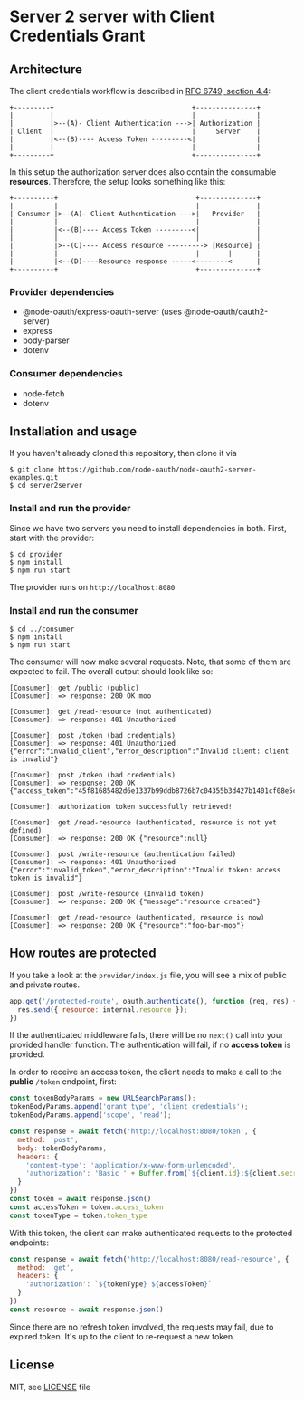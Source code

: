# Server 2 server with Client Credentials Grant

## Architecture

The client credentials workflow is described in
[RFC 6749, section 4.4](https://datatracker.ietf.org/doc/html/rfc6749.html#section-4.4):

```
+---------+                                  +---------------+
|         |                                  |               |
|         |>--(A)- Client Authentication --->| Authorization |
| Client  |                                  |     Server    |
|         |<--(B)---- Access Token ---------<|               |
|         |                                  |               |
+---------+                                  +---------------+
```

In this setup the authorization server does also contain the consumable **resources**.
Therefore, the setup looks something like this:

```
+----------+                                  +--------------+
|          |                                  |              |
| Consumer |>--(A)- Client Authentication --->|   Provider   |
|          |                                  |              |
|          |<--(B)---- Access Token ---------<|              |
|          |                                  |              |
|          |>--(C)---- Access resource ---------> [Resource] |
|          |                                  |       |      |
|          |<--(D)----Resource response -----<--------<      |
+----------+                                  +--------------+
```

### Provider dependencies
- @node-oauth/express-oauth-server (uses @node-oauth/oauth2-server)
- express
- body-parser
- dotenv

### Consumer dependencies

- node-fetch
- dotenv

## Installation and usage

If you haven't already cloned this repository, then clone it via

```shell
$ git clone https://github.com/node-oauth/node-oauth2-server-examples.git
$ cd server2server
```

### Install and run the provider

Since we have two servers you need to install dependencies in both.
First, start with the provider:

```shell
$ cd provider
$ npm install
$ npm run start
```

The provider runs on `http://localhost:8080`


### Install and run the consumer

```shell
$ cd ../consumer
$ npm install
$ npm run start
```

The consumer will now make several requests. Note, that some of them are expected to fail.
The overall output should look like so:

```shell
[Consumer]: get /public (public)
[Consumer]: => response: 200 OK moo 

[Consumer]: get /read-resource (not authenticated)
[Consumer]: => response: 401 Unauthorized  

[Consumer]: post /token (bad credentials)
[Consumer]: => response: 401 Unauthorized {"error":"invalid_client","error_description":"Invalid client: client is invalid"} 

[Consumer]: post /token (bad credentials)
[Consumer]: => response: 200 OK {"access_token":"45f81685482d6e1337b99ddb8726b7c04355b3d427b1401cf08e5c3bea013a38","token_type":"Bearer","expires_in":3600,"scope":true} 

[Consumer]: authorization token successfully retrieved! 

[Consumer]: get /read-resource (authenticated, resource is not yet defined)
[Consumer]: => response: 200 OK {"resource":null} 

[Consumer]: post /write-resource (authentication failed)
[Consumer]: => response: 401 Unauthorized {"error":"invalid_token","error_description":"Invalid token: access token is invalid"} 

[Consumer]: post /write-resource (Invalid token)
[Consumer]: => response: 200 OK {"message":"resource created"} 

[Consumer]: get /read-resource (authenticated, resource is now)
[Consumer]: => response: 200 OK {"resource":"foo-bar-moo"} 
```

## How routes are protected

If you take a look at the `provider/index.js` file, you will see a mix of public and private routes.

```js
app.get('/protected-route', oauth.authenticate(), function (req, res) {
  res.send({ resource: internal.resource });
})
```

If the authenticated middleware fails, there will be no `next()` call into your provided handler function. 
The authentication will fail, if no **access token** is provided.

In order to receive an access token, the client needs to make a call to the **public** `/token` endpoint, first:

```js
const tokenBodyParams = new URLSearchParams();
tokenBodyParams.append('grant_type', 'client_credentials');
tokenBodyParams.append('scope', 'read'); 

const response = await fetch('http://localhost:8080/token', {
  method: 'post',
  body: tokenBodyParams,
  headers: {
    'content-type': 'application/x-www-form-urlencoded',
    'authorization': 'Basic ' + Buffer.from(`${client.id}:${client.secret}`).toString('base64'),
  }
})
const token = await response.json()
const accessToken = token.access_token
const tokenType = token.token_type
```

With this token, the client can make authenticated requests to the protected endpoints:

```js
const response = await fetch('http://localhost:8080/read-resource', {
  method: 'get',
  headers: {
    'authorization': `${tokenType} ${accessToken}`
  }
})
const resource = await response.json()
```

Since there are no refresh token involved, the requests may fail, due to expired token.
It's up to the client to re-request a new token.

## License

MIT, see [LICENSE](../LICENSE) file
